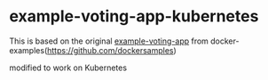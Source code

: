 # example-voting-app-kubernetes

This is based on the original [example-voting-app](https://github.com/dockersamples/example-voting-app) from docker-examples(https://github.com/dockersamples)

modified to work on Kubernetes
